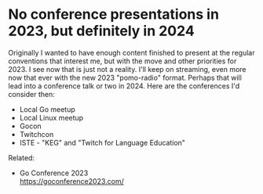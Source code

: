 # No conference presentations in 2023, but definitely in 2024

Originally I wanted to have enough content finished to present at the regular conventions that interest me, but with the move and other priorities for 2023. I see now that is just not a reality. I'll keep on streaming, even more now that ever with the new 2023 "pomo-radio" format. Perhaps that will lead into a conference talk or two in 2024. Here are the conferences I'd consider then:

* Local Go meetup
* Local Linux meetup
* Gocon
* Twitchcon
* ISTE - "KEG" and "Twitch for Language Education"

Related:

* Go Conference 2023  
  <https://goconference2023.com/>
